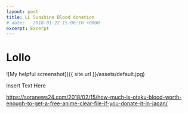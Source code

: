 ```yaml
---
layout: post
title: LL Sunshine Blood donation
# date:   2018-01-22 15:06:10 +0000
excerpt: Excerpt
---
```


# Lollo

![My helpful screenshot]({{ site.url }}/assets/default.jpg)

Insert Text Here

https://soranews24.com/2018/02/15/how-much-is-otaku-blood-worth-enough-to-get-a-free-anime-clear-file-if-you-donate-it-in-japan/
